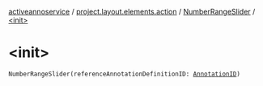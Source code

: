 [activeannoservice](../../index.md) / [project.layout.elements.action](../index.md) / [NumberRangeSlider](index.md) / [&lt;init&gt;](./-init-.md)

# &lt;init&gt;

`NumberRangeSlider(referenceAnnotationDefinitionID: `[`AnnotationID`](../../annotationdefinition/-annotation-i-d.md)`)`
